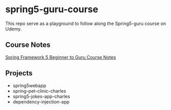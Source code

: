# spring5-guru-course
This repo serve as a playground to follow along the Spring5-guru course on Udemy.


## Course Notes
[Spring Framework 5 Beginner to Guru Course Notes](Spring-Framework-5-Beginner-to-Guru-Course-Notes.md)

## Projects
 - spring5webapp
 - spring-pet-clinic-charles
 - spring5-jokes-app-charles
 - dependency-injection-app
